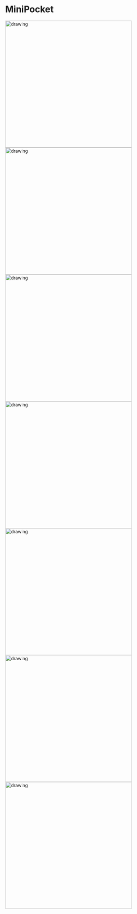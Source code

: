 # MiniPocket
<img src="screenshot/2.png" alt="drawing" width="400"/> <img src="screenshot/4.png" alt="drawing" width="400"/>
<img src="screenshot/6.png" alt="drawing" width="400"/> <img src="screenshot/7.png" alt="drawing" width="400"/>
<img src="screenshot/8.png" alt="drawing" width="400"/> <img src="screenshot/9.png" alt="drawing" width="400"/>
<img src="screenshot/10.png" alt="drawing" width="400"/> 
